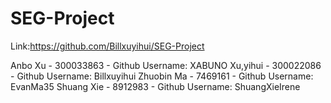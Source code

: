# SEG-Project

Link:https://github.com/Billxuyihui/SEG-Project

Anbo Xu - 300033863 - Github Username: XABUNO
Xu,yihui - 300022086 -  Github Username: Billxuyihui
Zhuobin Ma - 7469161 - Github Username: EvanMa35
Shuang Xie - 8912983 - Github Username: ShuangXieIrene
